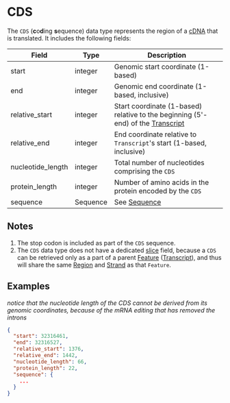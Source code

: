 # CDS
The `CDS` (**c**o**d**ing **s**equence) data type represents the region of a [cDNA](./cdna.md) that is translated. It includes the following fields:

| Field            | Type    | Description |
|------------------|---------|-------------|
| start            | integer | Genomic start coordinate (1-based)
| end              | integer | Genomic end coordinate (1-based, inclusive)
| relative_start   | integer | Start coordinate (1-based) relative to the beginning (5'-end) of the [Transcript](./transcript.md)
| relative_end     | integer | End coordinate relative to `Transcript`'s start (1-based, inclusive)
| nucleotide_length| integer | Total number of nucleotides comprising the `CDS`
| protein_length   | integer | Number of amino acids in the protein encoded by the `CDS`
| sequence         | Sequence| See [Sequence](./sequence.md)


## Notes
1. The stop codon is included as part of the `CDS` sequence.
2. The `CDS` data type does not have a dedicated [slice](./slice.md) field, because a `CDS` can be retrieved only as a part of a parent [Feature](./feature.md) ([Transcript](./transcript.md)), and thus will share the same [Region](./region.md) and [Strand](./strand.md) as that `Feature`.

## Examples

_notice that the nucleotide length of the CDS cannot be derived from its genomic coordinates, because of the mRNA editing that has removed the introns_

```json
{
  "start": 32316461,
  "end": 32316527,
  "relative_start": 1376,
  "relative_end": 1442,
  "nucleotide_length": 66,
  "protein_length": 22,
  "sequence": {
    ...
  }
}
```
